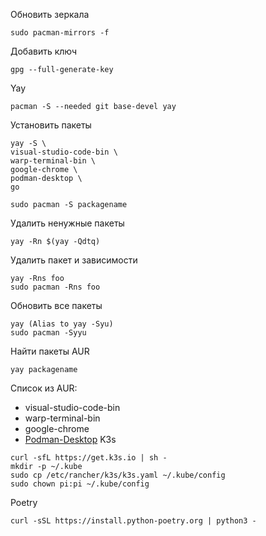Обновить зеркала
```
sudo pacman-mirrors -f 
```
Добавить ключ
```
gpg --full-generate-key
```
Yay
```
pacman -S --needed git base-devel yay
```
Установить пакеты
```
yay -S \
visual-studio-code-bin \
warp-terminal-bin \
google-chrome \
podman-desktop \
go
```
```
sudo pacman -S packagename
```
Удалить ненужные пакеты
```
yay -Rn $(yay -Qdtq)
```
Удалить пакет и зависимости
```
yay -Rns foo
sudo pacman -Rns foo
```
Обновить все пакеты
```
yay (Alias to yay -Syu)
sudo pacman -Syyu
```
Найти пакеты AUR
```
yay packagename
```
Список из AUR:
- visual-studio-code-bin
- warp-terminal-bin
- google-chrome
- [Podman-Desktop](https://podman-desktop.io/docs/installation/linux-install)
K3s
```
curl -sfL https://get.k3s.io | sh -
mkdir -p ~/.kube
sudo cp /etc/rancher/k3s/k3s.yaml ~/.kube/config
sudo chown pi:pi ~/.kube/config
```
Poetry
```
curl -sSL https://install.python-poetry.org | python3 -
```
